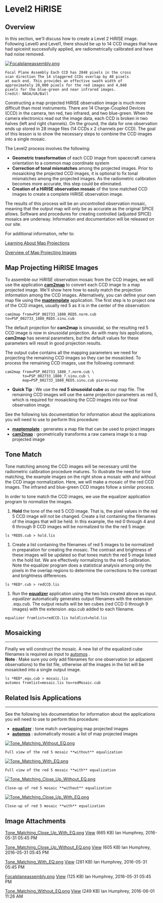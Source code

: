 # Level2 HiRISE

## Overview

In this section, we'll discuss how to create a Level 2 HiRISE image.
Following Level0 and Level1, there should be up to 14 CCD images that
have had spiceinit successfully applied, are radiometrically calibrated
and have had noise removed.

[![Focalplaneassembly.png](attachments/thumbnail/1030.png)](attachments/download/1030/Focalplaneassembly.png "Focalplaneassembly.png")

    Focal Plane Assembly Each CCD has 2048 pixels in the cross
    scan direction The 14 staggered CCDs overlap by 48 pixels
    at each end. This provides an effective swath width of 
    approximately 20,000 pixels for the red images and 4,048
    pixels for the blue-green and near infrared images. 
    Credit: NASA/UA/Ball

Constructing a map projected HiRISE observation image is much more
difficult than most instruments. There are 14 Charge-Coupled Devices
(CCD) in the camera, ten red, two infrared, and two blue-green. When the
camera electronics read out the image data, each CCD is broken in two
halves (left and right channels). On the ground, the data for one
observation ends up stored in 28 image files (14 CCDs x 2 channels per
CCD). The goal of this lesson is to show the necessary steps to combine
the CCD images into a single mosaic.

The Level2 process involves the following:

  - **Geometric transformation** of each CCD image from spacecraft
    camera orientation to a common map coordinate system
  - **Correction of tonal mismatches** among the projected images. Prior
    to mosaicking the projected CCD images, it is optional to fix tonal
    mismatches among the projected images. As the radiometric
    calibration becomes more accurate, this step could be eliminated.
  - **Creation of a HiRISE observation mosaic** of the tone matched CCD
    images to create a complete HiRISE observation image.

The results of this process will be an uncontrolled observation mosaic,
meaning that the output map will only be as accurate as the original
SPICE allows. Software and procedures for creating controlled (adjusted
SPICE) mosaics are underway. Information and documentation will be
released on our site.

For additional information, refer to:

[Learning About Map Projections](Learning_About_Map_Projections)

[Overview of Map Projecting Images](Overview_of_Map_Projecting_Images)



## Map Projecting HiRISE Images

To assemble our HiRISE observation mosaic from the CCD images, we will
use the application
[**cam2map**](http://isis.astrogeology.usgs.gov/Application/presentation/Tabbed/cam2map/cam2map.html)
to convert each CCD image to a map projected image. We'll show here how
to easily match the projection information among the CCD images.
Alternatively, you can define your own map file using the
[**maptemplate**](https://isis.astrogeology.usgs.gov/Application/presentation/Tabbed/maptemplate/maptemplate.html)
application. The first step is to project one of the CCD images, usually
red 5 as it is in the center of the observation:

    cam2map from=PSP_002733_1880_RED5.norm.cub to=PSP_002733_1880_RED5.sinu.cub

The default projection for **cam2map** is sinusoidal, so the resulting
red 5 CCD image is now in sinusoidal projection. As with many Isis
applications, **cam2map** has several parameters, but the default values
for these parameters will result in good projection results.

The output cube contains all the mapping parameters we need for
projecting the remaining CCD images so they can be mosaicked. To process
the remaining CCD images, use the following command:

    cam2map from=PSP_002733_1880_?.norm.cub \
            to=PSP_002733_1880_?.sinu.cub \
            map=PSP_002733_1880_RED5.sinu.cub pixres=map

  - **Quick Tip** : We use the **red 5 sinusoidal cube** as our map
    file. The remaining CCD images will use the same projection
    parameters as red 5, which is required for mosaicking the CCD images
    into our final observation image.

See the following Isis documentation for information about the
applications you will need to use to perform this procedure:

  - [**maptemplate**](https://isis.astrogeology.usgs.gov/Application/presentation/Tabbed/maptemplate/maptemplate.html)
    : generates a map file that can be used to project images
  - [**cam2map**](http://isis.astrogeology.usgs.gov/Application/presentation/Tabbed/cam2map/cam2map.html)
    : geometrically transforms a raw camera image to a map projected
    image



## Tone Match

Tone matching among the CCD images will be necessary until the
radiometric calibration procedure matures. To illustrate the need for
tone matching, the example images on the right show a mosaic with and
without the CCD image normalization. Here, we will make a mosaic of the
red CCD images. The infrared and blue-green CCD images follow a similar
process.

In order to tone match the CCD images, we use the equalizer application
program to normalize the images.

1.  **Hold** the tone of the red 5 CCD image. That is, the pixel values
    in the red 5 CCD image will not be changed. Create a list containing
    the filenames of the images that will be held. In this example, the
    red 0 through 4 and 6 through 9 CCD images will be normalized to the
    the red 5 image:

<!-- end list -->

    ls *RED5.cub > hold.lis

1.  Create a list containing the filenames of red 5 images to be
    normalized in preparation for creating the mosaic. The contrast and
    brightness of these images will be updated so that tones match the
    red 5 image listed in the hold list. We are effectively normalizing
    to the red 5 calibration. Note the equalizer program does a
    statistical analysis among only the pixels in the overlap regions to
    determine the corrections to the contrast and brightness
    differences.

<!-- end list -->

    ls *RED*.cub > redCCD.lis

1.  Run the
    [**equalizer**](https://isis.astrogeology.usgs.gov/Application/presentation/Tabbed/equalizer/equalizer.html)
    application using the two lists created above as input. *equalizer*
    automatically generates output filenames with the extension
    .equ.cub. The output results will be ten cubes (red CCD 0 through 9
    images) with the extension .equ.cub added to each filename.

<!-- end list -->

    equalizer fromlist=redCCD.lis holdlist=hold.lis



## Mosaicking

-----

Finally we will construct the mosaic. A new list of the equalized cube
filenames is required as input to
[automos](https://isis.astrogeology.usgs.gov/Application/presentation/Tabbed/automos/automos.html)
.  
**Note** : Make sure you only add filenames for one observation (or
adjacent observations) to the list file, otherwise *all* the images in
the list will be mosaicked into a single output image.

    ls *RED*.equ.cub > mosaic.lis
    automos fromlist=mosaic.lis to=redMosaic.cub



## Related Isis Applications

-----

See the following Isis documentation for information about the
applications you will need to use to perform this procedure:

  - [**equalizer**](https://isis.astrogeology.usgs.gov/Application/presentation/Tabbed/equalizer/equalizer.html)
    : tone match overlapping map projected images
  - [**automos**](https://isis.astrogeology.usgs.gov/Application/presentation/Tabbed/automos/automos.html)
    : automatically mosaic a list of map projected images

[![Tone\_Matching\_Without\_EQ.png](attachments/thumbnail/1073/150.png)](attachments/download/1073/Tone_Matching_Without_EQ.png "Tone_Matching_Without_EQ.png")

    Full view of the red 5 mosaic **without** equalization

[![Tone\_Matching\_With\_EQ.png](attachments/thumbnail/1029/150.png)](attachments/download/1029/Tone_Matching_With_EQ.png "Tone_Matching_With_EQ.png")

    Full view of the red 5 mosaic **with** equalization

[![Tone\_Matching\_Close\_Up\_Without\_EQ.png](attachments/thumbnail/1028/200.png)](attachments/download/1028/Tone_Matching_Close_Up_Without_EQ.png "Tone_Matching_Close_Up_Without_EQ.png")

    Close-up of red 5 mosaic **without** equalization

[![Tone\_Matching\_Close\_Up\_With\_EQ.png](attachments/thumbnail/1027/200.png)](attachments/download/1027/Tone_Matching_Close_Up_With_EQ.png "Tone_Matching_Close_Up_With_EQ.png")

    Close-up of red 5 mosaic **with** equalization


## Image Attachments

[Tone\_Matching\_Close\_Up\_With\_EQ.png](attachments/download/1027/Tone_Matching_Close_Up_With_EQ.png)
[View](attachments/download/1027/Tone_Matching_Close_Up_With_EQ.png "View")
<span class="size"> (665 KB) </span> <span class="author"> Ian Humphrey,
2016-05-31 05:45 PM </span>

[Tone\_Matching\_Close\_Up\_Without\_EQ.png](attachments/download/1028/Tone_Matching_Close_Up_Without_EQ.png)
[View](attachments/download/1028/Tone_Matching_Close_Up_Without_EQ.png "View")
<span class="size"> (605 KB) </span> <span class="author"> Ian Humphrey,
2016-05-31 05:45 PM </span>

[Tone\_Matching\_With\_EQ.png](attachments/download/1029/Tone_Matching_With_EQ.png)
[View](attachments/download/1029/Tone_Matching_With_EQ.png "View")
<span class="size"> (281 KB) </span> <span class="author"> Ian Humphrey,
2016-05-31 05:45 PM </span>

[Focalplaneassembly.png](attachments/download/1030/Focalplaneassembly.png)
[View](attachments/download/1030/Focalplaneassembly.png "View")
<span class="size"> (125 KB) </span> <span class="author"> Ian Humphrey,
2016-05-31 05:45 PM </span>

[Tone\_Matching\_Without\_EQ.png](attachments/download/1073/Tone_Matching_Without_EQ.png)
[View](attachments/download/1073/Tone_Matching_Without_EQ.png "View")
<span class="size"> (249 KB) </span> <span class="author"> Ian Humphrey,
2016-06-01 11:26 AM </span>
